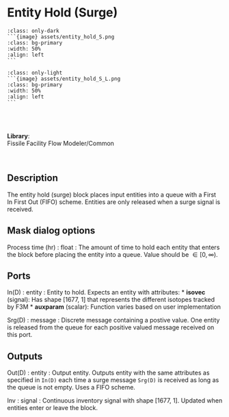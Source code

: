 # Entity Hold (Surge)
````{compound}
:class: only-dark
```{image} assets/entity_hold_S.png
:class: bg-primary
:width: 50%
:align: left
```
````

````{compound}
:class: only-light
```{image} assets/entity_hold_S_L.png
:class: bg-primary
:width: 50%
:align: left
```
````

<br>
<br>

**Library**:
<br>
Fissile Facility Flow Modeler/Common


<br clear="left"/>

## Description
The entity hold (surge) block places input entities into a queue with a First In First Out (FIFO) scheme. Entities are only released when a surge signal is received. 


## Mask dialog options
Process time (hr) : float
:  The amount of time to hold each entity that enters the block before placing the entity into a queue. Value should be $\in[0, \infty)$.


## Ports
In(D) : entity 
: Entity to hold. Expects an entity with attributes:
    * **isovec** (signal): Has shape [1677, 1] that represents the different isotopes tracked by F3M
    *  **auxparam**  (scalar): Function varies based on user implementation

Srg(D) : message
: Discrete message containing a postive value. One entity is released from the queue for each positive valued message received on this port.

## Outputs
Out(D) : entity
: Output entity. Outputs entity with the same attributes as specified in `In(D)` each time a surge message `Srg(D)` is received as long as the queue is not empty. Uses a FIFO scheme.

Inv : signal
: Continuous inventory signal with shape [1677, 1]. Updated when entities enter or leave the block. 
